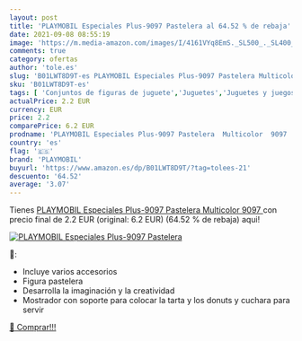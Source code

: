 ```yaml
---
layout: post
title: 'PLAYMOBIL Especiales Plus-9097 Pastelera al 64.52 % de rebaja'
date: 2021-09-08 08:55:19
image: 'https://m.media-amazon.com/images/I/4161VYq8EmS._SL500_._SL400_.jpg'
comments: true
category: ofertas
author: 'tole.es'
slug: 'B01LWT8D9T-es PLAYMOBIL Especiales Plus-9097 Pastelera Multicolor 9097'
sku: 'B01LWT8D9T-es'
tags: [ 'Conjuntos de figuras de juguete','Juguetes','Juguetes y juegos','Muñecos y figuras','playmobil', ]
actualPrice: 2.2 EUR
currency: EUR
price: 2.2
comparePrice: 6.2 EUR
prodname: 'PLAYMOBIL Especiales Plus-9097 Pastelera  Multicolor  9097 '
country: 'es'
flag: '🇪🇸'
brand: 'PLAYMOBIL'
buyurl: 'https://www.amazon.es/dp/B01LWT8D9T/?tag=tolees-21'
descuento: '64.52'
average: '3.07'
---
```


Tienes [PLAYMOBIL Especiales Plus-9097 Pastelera  Multicolor  9097 ](https://www.amazon.es/dp/B01LWT8D9T/?tag=tolees-21) con precio final de  2.2 EUR (original: 6.2 EUR) (64.52 %  de rebaja) aqui!

[![PLAYMOBIL Especiales Plus-9097 Pastelera](https://m.media-amazon.com/images/I/4161VYq8EmS._SL500_._SL400_.jpg)](https://www.amazon.es/dp/B01LWT8D9T/?tag=tolees-21)

🔎:

- Incluye varios accesorios
- Figura pastelera
- Desarrolla la imaginación y la creatividad
- Mostrador con soporte para colocar la tarta y los donuts y cuchara para servir

[🛒 Comprar!!!](https://www.amazon.es/dp/B01LWT8D9T/?tag=tolees-21)
